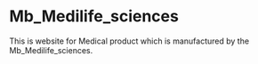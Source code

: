# Mb_Medilife_sciences
This is website for Medical product which is manufactured by the Mb_Medilife_sciences.
